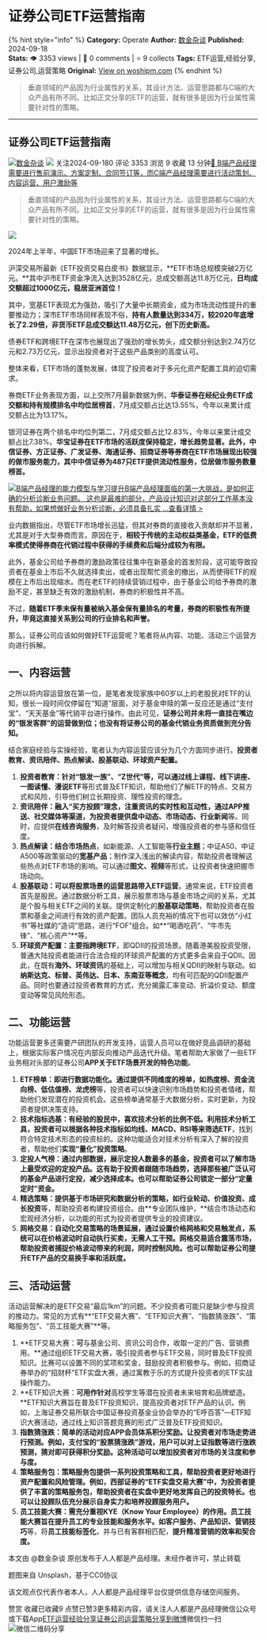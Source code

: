 # 证券公司ETF运营指南
{% hint style="info" %}
**Category:** Operate
**Author:** [数金杂谈](https://www.woshipm.com/u/1574212)
**Published:** 2024-09-18  
**Stats:** 👁️ 3353 views | 💬 0 comments | ⭐ 9 collects
**Tags:** ETF运营,经验分享,证券公司,运营策略
**Original:** [View on woshipm.com](https://www.woshipm.com/operate/6115701.html)
{% endhint %}
> 垂直领域的产品因为行业属性的关系，其设计方法、运营思路都与C端的大众产品有所不同。比如正文分享的ETF的运营，就有很多是因为行业属性需要针对性的策略。

---

## 证券公司ETF运营指南

[![](https://static.woshipm.com/view/woshipm_api_def_20240325205151_2448.jpg?imageView2/1/w/72/h/72/q/100)](https://www.woshipm.com/u/1574212)[数金杂谈](https://www.woshipm.com/u/1574212) ![](https://static.woshipm.com/tag/1101_1@2x.png) 关注2024-09-180 评论 3353 浏览 9 收藏 13 分钟[🔗 B端产品经理需要进行售前演示、方案定制、合同签订等，而C端产品经理需要进行活动策划、内容运营、用户激励等](https://ke.qidianla.com/courses/bcpm)

> 垂直领域的产品因为行业属性的关系，其设计方法、运营思路都与C端的大众产品有所不同。比如正文分享的ETF的运营，就有很多是因为行业属性需要针对性的策略。

![](https://image.woshipm.com/2023/04/13/83ea1e7e-d9e0-11ed-8d63-00163e0b5ff3.jpg)

2024年上半年，中国ETF市场迎来了显著的增长。

沪深交易所最新《ETF投资交易白皮书》数据显示，**ETF市场总规模突破2万亿元。**其中沪市ETF资金净流入达到3528亿元，总成交额高达11.8万亿元，**日均成交额超过1000亿元，稳居亚洲首位！**

其中，宽基ETF表现尤为强劲，吸引了大量中长期资金，成为市场流动性提升的重要推动力；深市ETF市场同样表现不俗，**持有人数量达到334万，较2020年底增长了2.29倍，非货币ETF总成交额达11.48万亿元，创下历史新高。**

债券ETF和跨境ETF在深市也展现出了强劲的增长势头，成交额分别达到2.74万亿元和2.73万亿元，显示出投资者对于这些产品类别的高度认可。

整体来看，ETF市场的蓬勃发展，体现了投资者对于多元化资产配置工具的迫切需求。

券商ETF业务表现方面，以上交所7月最新数据为例，**华泰证券在经纪业务ETF成交额和持有规模排名中均位居榜首**，7月成交额占比达13.55%，今年以来累计成交额占比为13.17%。

银河证券在两个排名中均位列第二，7月成交额占比12.83%，今年以来累计成交额占比7.38%。**华宝证券在ETF市场的活跃度保持稳定，增长趋势显著。**此外，中信证券、方正证券、广发证券、海通证券、招商证券等券商在ETF市场展现出较强的做市服务能力，其中**中信证券为487只ETF提供流动性服务，位居做市服务数量榜首。**

[![](https://image.woshipm.com/2023/08/02/1554eea8-30e3-11ee-88e7-00163e0b5ff3.png)B端产品经理的能力模型与学习提升B端产品经理面临的第一大挑战，是如何正确的分析诊断业务问题。 这也是最难的部分，产品设计知识对这部分工作基本没有帮助，如果想做好业务分析诊断，必须具备扎实 ...查看详情 >](https://ke.qidianla.com/courses/bcpm)

业内数据指出，尽管ETF市场增长迅猛，但其对券商的直接收入贡献却并不显著，尤其是对于大型券商而言。原因在于，**相较于传统的主动权益类基金，ETF的低费率模式使得券商在代销过程中获得的手续费和后端分成较为有限。**

此外，基金公司给予券商的激励政策往往集中在新基金的首发阶段，这可能导致投资者在基金上市后不久就选择卖出，或者出现帮忙资金的撤出，从而使得ETF的规模在上市后出现缩水。而在老ETF的持续营销过程中，由于基金公司给予券商的激励不足，甚至缺乏有效的激励机制，券商的积极性并不高。

不过，**随着ETF季末保有量被纳入基金保有量排名的考量，券商的积极性有所提升，毕竟这直接关系到公司的行业排名和声誉。**

那么，证券公司应该如何做好ETF运营呢？笔者将从内容、功能、活动三个运营方向进行拆解。

## 一、内容运营

之所以将内容运营放在第一位，是笔者发现家族中60岁以上的老股民对ETF的认知，很长一段时间仅停留在“知道”层面，对于基金申赎的第一反应还是通过“支付宝”、“天天基金”等代销平台进行操作。由此可见，**证券公司并未将一直挂在嘴边的“银发客群”的运营做到位；也没有将证券公司的基金代销业务资质做到充分告知。**

结合家庭经验与实操经验，笔者认为内容运营应该分为几个方面同步进行。**投资者教育、资讯陪伴、热点解读、股基联动、环球资产配置。**

1.  **投资者教育：**针对“银发一族”、“Z世代”等，可以通过**线上课程、线下讲座、一图读懂、漫说ETF**等形式普及ETF知识，帮助他们了解ETF的特点、交易方式和风险，引导他们树立长期投资、理性投资的理念。
2.  **资讯陪伴：**融入**“买方投顾”**理念，注重资讯的实时性和互动性，通过APP推送、社交媒体等渠道，为投资者提供**盘中动态、市场动态、行业新闻**等。同时，应提供**在线咨询服务**，及时解答投资者疑问，增强投资者的参与感和信任度。
3.  **热点解读：**结合**市场热点**，如新能源、人工智能等**行业主题**；中证A50、中证A500等政策驱动的**宽基产品**；制作深入浅出的解读内容，帮助投资者理解这些热点对ETF市场的影响。可以通过**图文、视频**等形式，让投资者快速把握市场动向。
4.  **股基联动：**可以将**股票场景的运营思路带入ETF运营**。通常来说，ETF投资者首先是股民。通过数据分析工具，展示股票市场与基金市场之间的关系，尤其是个股与相关ETF之间的关联。提供定制化的**股基联动策略**，帮助投资者在股票和基金之间进行有效的资产配置。团队人员充裕的情况下也可以效仿“小红书”等社媒的“造词”思路，进行“FOF”组合。如**“喝酒吃药”、“牛市先锋”、“核心资产”**等。
5.  **环球资产配置：**主要指**跨境ETF**，即QDII的投资场景。随着港美股投资受限，普通大陆投资者能进行合法合规的环球资产配置的方式更多会来自于QDII。因此，在既有**海外、环球资讯**的基础上，可以增加与相关QDII的映射与联动。如**纳斯达克、标普、英伟达、日本、东南亚等概念**，均有可匹配的QDII配置产品。同时也要通过投资者教育的方式，充分揭露汇率变动、折溢价变动、额度变动等常见风险形态。

## 二、功能运营

功能运营更多还需要产研团队的开发支持，运营人员可以在做好竞品调研的基础上，根据实际客户情况在内部反向推动产品迭代升级。笔者帮助大家做了一些ETF业务相对头部的证券公司**APP关于ETF场景开发的特色功能**。

1.  **ETF榜单：**即进行**数据功能化。**通过提供不同维度的榜单，如**热度榜、资金流向榜、低估值榜、龙虎榜**等，投资者可以快速识别市场趋势和投资者情绪，帮助他们发现潜在的投资机会。这些榜单通常基于大数据分析，实时更新，为投资者提供决策支持。
2.  **技术指标选基：**有经验的股民中，喜欢技术分析的比例不低。利用技术分析工具，投资者可以根据各种技术指标如**均线、MACD、RSI等来筛选ETF**，找到符合特定技术形态的投资标的。这种功能适合对技术分析有深入了解的投资者，帮助他们**实现“量化”投资策略**。
3.  **定投人气榜：**通过内部数据，**展示定投人数最多的基金**，投资者可以了解市场上最受欢迎的定投产品。这有助于投资者跟随市场趋势，选择那些被广泛认可的基金产品进行定投，减少选择成本。也可以帮助证券公司**锁定一部分“定量定时”资金。**
4.  **精选策略：**提供基于市场研究和数据分析的策略，如**行业轮动、价值投资、成长投资**等，帮助投资者构建投资组合。由**专业团队维护，**结合市场动态和宏观经济分析，以功能的形式为投资者提供专业的投资建议。
5.  **网格交易：**自动化交易策略的场景延展，通过设置价格网格和交易触发点，系统可以在价格波动时自动执行买卖，无需人工干预。**网格交易适合震荡市场**，帮助投资者捕捉价格波动带来的利润，同时控制风险。也可以**帮助证券公司提升ETF产品的交易换手率和活跃度。**

## 三、活动运营

活动运营解决的是ETF交易“最后1km”的问题。不少投资者可能只是缺少参与投资的推动力。常见的方式有**“ETF交易大赛”、“ETF知识大赛”、“指数猜涨跌”、“策略服务包”、“员工技能大赛”**等。

1.  **ETF交易大赛：**可**与基金公司、资讯公司合作，收取一定的广告、营销费用。**通过组织ETF交易大赛，吸引投资者参与ETF交易，同时普及ETF投资知识。比赛可以设置不同的奖项和奖金，鼓励投资者积极参与。例如，招商证券举办的“招财杯”ETF实盘大赛，通过寓教于乐的方式提升投资者的ETF实战操作能力。
2.  **ETF知识大赛：**可用作针对**高校学生等潜在投资者未来培育和品牌塑造。**ETF知识大赛旨在普及ETF投资知识，提高投资者对ETF产品的认识。例如，上海证券交易所联合中国证券投资基金业协会举办的“E呼百答”—ETF知识大赛活动，通过线上知识答题竞赛的形式广泛普及ETF投资知识。
3.  **指数猜涨跌：**简单的活动对应APP会员体系积分奖励。让投资者对市场走势进行预测。例如，支付宝的“股票猜涨跌”游戏，用户可以对上证指数等进行涨跌预测，猜对即可获得积分奖励。这种活动可以**增加投资者对市场的关注度和参与度。**
4.  **策略服务包：**策略服务包提供一系列投资策略和工具，帮助投资者更好地进行资产配置和风险管理。例如，西部证券的“ETF实盘交易大赛”中，为投资者提供了丰富的策略服务包，帮助投资者在实盘中更好地发挥自己的投资特长。也可以**让投顾队伍充分展示自身实力和培养投顾服务用户。**
5.  **员工技能大赛：**需充分重视**KYE（Know Your Employee）**的作用。员工技能大赛旨在提升员工的专业技能和服务水平。如**客户服务、产品知识、营销技巧**等，将**员工技能标签化**，并与已有客群相匹配，**提升精准营销的效率和契合度。**

本文由 @数金杂谈 原创发布于人人都是产品经理。未经作者许可，禁止转载

题图来自 Unsplash，基于CC0协议

该文观点仅代表作者本人，人人都是产品经理平台仅提供信息存储空间服务。

赞赏 收藏已收藏9 点赞已赞3更多精彩内容，请关注人人都是产品经理微信公众号或下载App[ETF运营](https://www.woshipm.com/tag/etf%e8%bf%90%e8%90%a5)[经验分享](https://www.woshipm.com/tag/%e7%bb%8f%e9%aa%8c%e5%88%86%e4%ba%ab)[证券公司](https://www.woshipm.com/tag/%e8%af%81%e5%88%b8%e5%85%ac%e5%8f%b8)[运营策略](https://www.woshipm.com/tag/%e8%bf%90%e8%90%a5%e7%ad%96%e7%95%a5)[分享到微博](https://service.weibo.com/share/share.php?appkey=2775287854&title=证券公司ETF运营指南&url=https://www.woshipm.com/operate/6115701.html&pic=https://image.woshipm.com/2023/04/13/83ea1e7e-d9e0-11ed-8d63-00163e0b5ff3.jpg)微信扫一扫![微信二维码](https://api.pwmqr.com/qrcode/create/?url=https://www.woshipm.com/operate/6115701.html)分享